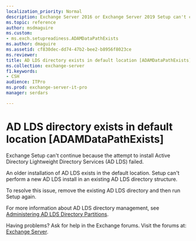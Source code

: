 ```yaml
---
localization_priority: Normal
description: Exchange Server 2016 or Exchange Server 2019 Setup can't continue because an AD LDS directory exists in the default location.
ms.topic: reference
author: msdmaguire
ms.custom:
- ms.exch.setupreadiness.ADAMDataPathExists
ms.author: dmaguire
ms.assetid: cf830dec-dd74-47b2-bee2-b8956f8023ce
ms.reviewer: 
title: AD LDS directory exists in default location [ADAMDataPathExists]
ms.collection: exchange-server
f1.keywords:
- CSH
audience: ITPro
ms.prod: exchange-server-it-pro
manager: serdars

---
```


# AD LDS directory exists in default location [ADAMDataPathExists]

Exchange Setup can't continue because the attempt to install Active Directory Lightweight Directory Services (AD LDS) failed.

An older installation of AD LDS exists in the default location. Setup can't perform a new AD LDS install in an existing AD LDS directory structure.

To resolve this issue, remove the existing AD LDS directory and then run Setup again.

For more information about AD LDS directory management, see [Administering AD LDS Directory Partitions](https://docs.microsoft.com/previous-versions/windows/it-pro/windows-server-2008-R2-and-2008/cc816929(v=ws.10)).

Having problems? Ask for help in the Exchange forums. Visit the forums at: [Exchange Server](https://social.technet.microsoft.com/forums/office/home?category=exchangeserver).
